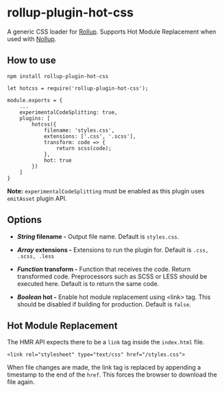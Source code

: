 # rollup-plugin-hot-css

A generic CSS loader for [Rollup](https://rollupjs.org). Supports Hot Module Replacement when used with [Nollup](https://github.com/PepsRyuu/nollup).

## How to use

```npm install rollup-plugin-hot-css```

```
let hotcss = require('rollup-plugin-hot-css');

module.exports = {
    ...
    experimentalCodeSplitting: true,
    plugins: [
        hotcss({
            filename: 'styles.css',
            extensions: ['.css', '.scss'],
            transform: code => {
                return scss(code);
            },
            hot: true
        })
    ]
}
```

**Note:** ```experimentalCodeSplitting``` must be enabled as this plugin uses ```emitAsset``` plugin API.

## Options

* ***String* filename -** Output file name. Default is ```styles.css```.

* ***Array<String>* extensions -** Extensions to run the plugin for. Default is ```.css, .scss, .less```

* ***Function* transform -** Function that receives the code. Return transformed code. Preprocessors such as SCSS or LESS should be executed here. Default is to return the same code.

* ***Boolean* hot -** Enable hot module replacement using &lt;link&gt; tag. This should be disabled if building for production. Default is ```false```.

## Hot Module Replacement

The HMR API expects there to be a ```link``` tag inside the ```index.html``` file.

```
<link rel="stylesheet" type="text/css" href="/styles.css">
```

When file changes are made, the link tag is replaced by appending a timestamp to the end of the ```href```. This forces the browser to download the file again.

